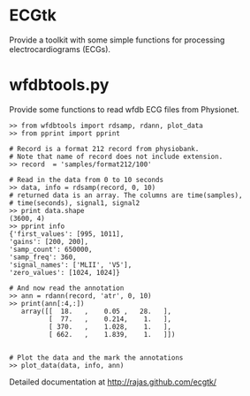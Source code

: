 ECGtk
=====
Provide a toolkit with some simple functions for processing electrocardiograms (ECGs).
	
wfdbtools.py
============
Provide some functions to read wfdb ECG files from Physionet.

    >> from wfdbtools import rdsamp, rdann, plot_data
    >> from pprint import pprint
    
    # Record is a format 212 record from physiobank.
    # Note that name of record does not include extension.
    >> record  = 'samples/format212/100'

    # Read in the data from 0 to 10 seconds
    >> data, info = rdsamp(record, 0, 10)
    # returned data is an array. The columns are time(samples),
    # time(seconds), signal1, signal2
    >> print data.shape
    (3600, 4)
    >> pprint info
    {'first_values': [995, 1011],
    'gains': [200, 200],
    'samp_count': 650000,
    'samp_freq': 360,
    'signal_names': ['MLII', 'V5'],
    'zero_values': [1024, 1024]}
    
    # And now read the annotation
    >> ann = rdann(record, 'atr', 0, 10)
    >> print(ann[:4,:])
       array([[  18.   ,    0.05 ,   28.   ],
              [  77.   ,    0.214,    1.   ],
              [ 370.   ,    1.028,    1.   ],
              [ 662.   ,    1.839,    1.   ]])
    
    
    # Plot the data and the mark the annotations
    >> plot_data(data, info, ann)


Detailed documentation at http://rajas.github.com/ecgtk/


